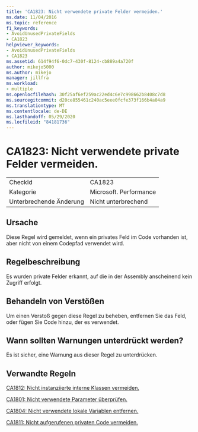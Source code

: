 ```yaml
---
title: 'CA1823: Nicht verwendete private Felder vermeiden.'
ms.date: 11/04/2016
ms.topic: reference
f1_keywords:
- AvoidUnusedPrivateFields
- CA1823
helpviewer_keywords:
- AvoidUnusedPrivateFields
- CA1823
ms.assetid: 614f94f6-0dc7-430f-8124-cb889a4a720f
author: mikejo5000
ms.author: mikejo
manager: jillfra
ms.workload:
- multiple
ms.openlocfilehash: 30f25af6ef259ac22ed4c6e7c998662b8408c7d8
ms.sourcegitcommit: d20ce855461c240ac5eee0fcfe373f166b4a04a9
ms.translationtype: MT
ms.contentlocale: de-DE
ms.lasthandoff: 05/29/2020
ms.locfileid: "84181736"
---
```

# <a name="ca1823-avoid-unused-private-fields"></a>CA1823: Nicht verwendete private Felder vermeiden.

|||
|-|-|
|CheckId|CA1823|
|Kategorie|Microsoft. Performance|
|Unterbrechende Änderung|Nicht unterbrechend|

## <a name="cause"></a>Ursache
Diese Regel wird gemeldet, wenn ein privates Feld im Code vorhanden ist, aber nicht von einem Codepfad verwendet wird.

## <a name="rule-description"></a>Regelbeschreibung
Es wurden private Felder erkannt, auf die in der Assembly anscheinend kein Zugriff erfolgt.

## <a name="how-to-fix-violations"></a>Behandeln von Verstößen
Um einen Verstoß gegen diese Regel zu beheben, entfernen Sie das Feld, oder fügen Sie Code hinzu, der es verwendet.

## <a name="when-to-suppress-warnings"></a>Wann sollten Warnungen unterdrückt werden?
Es ist sicher, eine Warnung aus dieser Regel zu unterdrücken.

## <a name="related-rules"></a>Verwandte Regeln
[CA1812: Nicht instanziierte interne Klassen vermeiden.](../code-quality/ca1812.md)

[CA1801: Nicht verwendete Parameter überprüfen.](../code-quality/ca1801.md)

[CA1804: Nicht verwendete lokale Variablen entfernen.](../code-quality/ca1804.md)

[CA1811: Nicht aufgerufenen privaten Code vermeiden.](../code-quality/ca1811.md)
